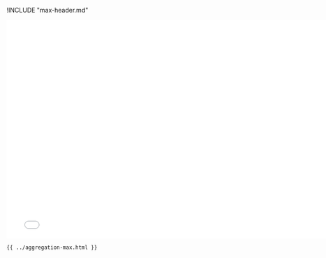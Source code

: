 !INCLUDE "max-header.md"

<iframe src="../../aggregation-max.html" width="770" height="500" frameBorder="0" seamless="seamless">
</iframe>

```html
{{ ../aggregation-max.html }}
```